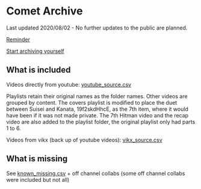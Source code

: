 # Comet Archive

Last updated 2020/08/02 - No further updates to the public are planned. 

[Reminder](https://files.catbox.moe/v3gzav.mp4)

[Start archiving yourself](https://github.com/abayochocoball/hollow_memories)

## What is included
Videos directly from youtube: [youtube_source.csv](youtube_source.csv)

Playlists retain their original names as the folder names. Other videos are grouped by content. The covers playlist is modified to place the duet between Suisei and Kanata, 19f2skdHhcE, as the 7th item, where it would have been if it was not made private. The 7th Hitman video and the recap video are also added to the playlist folder, the original playlist only had parts 1 to 6.

Videos from vikx (back up of youtube videos): [vikx_source.csv](vikx_source.csv)

## What is missing
See [known_missing.csv](known_missing.csv) + off channel collabs (some off channel collabs were included but not all)